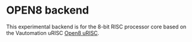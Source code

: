 # OPEN8 backend

This experimental backend is for the 8-bit RISC processor core based on the Vautomation uRISC [Open8 uRISC](https://opencores.org/projects/open8_open8).
